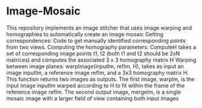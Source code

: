 # Image-Mosaic
This repository implements an image stitcher that uses image warping and homographies to automatically create an image mosaic
Getting correspondences: Code to get manually identified corresponding points from two views.
Computing the homography parameters: ComputeH takes a set of corresponding image points t1, t2 (both t1 and t2 should be 2xN matrices) and computes the associated 3 x 3 homography matrix H
Warping between image planes: warpImage(inputIm, refIm, H), takes as input an image inputIm, a reference image refIm, and a 3x3 homography matrix H. This function returns two images as outputs. The first image, warpIm, is the input image inputIm warped according to H to fit within the frame of the reference image refIm. The second output image, mergeIm, is a single mosaic image with a larger field of view containing
both input images
